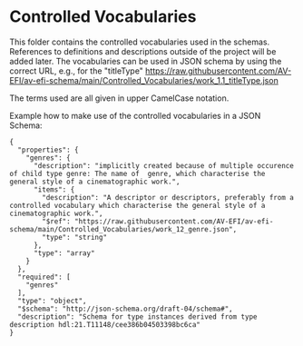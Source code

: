 # Controlled Vocabularies

This folder contains the controlled vocabularies used in the schemas.
References to definitions and descriptions outside of the project will be added later.
The vocabularies can be used in JSON schema by using the correct URL, e.g., for the "titleType" 
https://raw.githubusercontent.com/AV-EFI/av-efi-schema/main/Controlled_Vocabularies/work_1.1_titleType.json

The terms used are all given in upper CamelCase notation.

Example how to make use of the controlled vocabularies in a JSON Schema:
```
{
  "properties": {
    "genres": {
      "description": "implicitly created because of multiple occurence of child type genre: The name of  genre, which characterise the general style of a cinematographic work.",
      "items": {
        "description": "A descriptor or descriptors, preferably from a controlled vocabulary which characterise the general style of a cinematographic work.",
        "$ref": "https://raw.githubusercontent.com/AV-EFI/av-efi-schema/main/Controlled_Vocabularies/work_12_genre.json",
        "type": "string"
      },
      "type": "array"
    }
  },
  "required": [
    "genres"
  ],
  "type": "object",
  "$schema": "http://json-schema.org/draft-04/schema#",
  "description": "Schema for type instances derived from type description hdl:21.T11148/cee386b04503398bc6ca"
}
